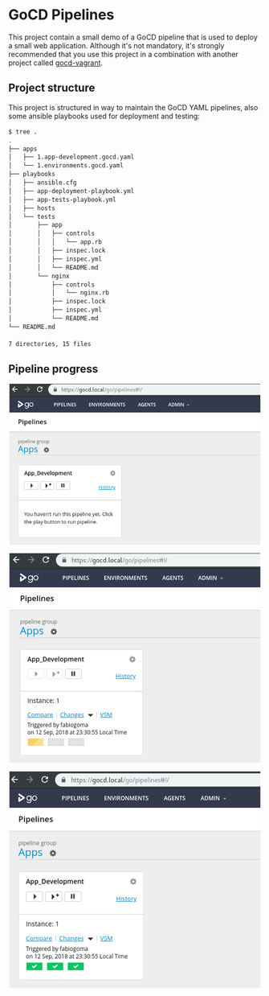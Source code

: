 # GoCD Pipelines

This project contain a small demo of a GoCD pipeline that is used to deploy a small web application. Although it's not mandatory, it's strongly recommended that you use this project in a combination with another project called [gocd-vagrant](https://github.com/fabiogoma/gocd-vagrant).

## Project structure

This project is structured in way to maintain the GoCD YAML pipelines, also some ansible playbooks used for deployment and testing:

```bash
$ tree .
.
├── apps
│   ├── 1.app-development.gocd.yaml
│   └── 1.environments.gocd.yaml
├── playbooks
│   ├── ansible.cfg
│   ├── app-deployment-playbook.yml
│   ├── app-tests-playbook.yml
│   ├── hosts
│   └── tests
│       ├── app
│       │   ├── controls
│       │   │   └── app.rb
│       │   ├── inspec.lock
│       │   ├── inspec.yml
│       │   └── README.md
│       └── nginx
│           ├── controls
│           │   └── nginx.rb
│           ├── inspec.lock
│           ├── inspec.yml
│           └── README.md
└── README.md

7 directories, 15 files
```

## Pipeline progress

<p align="center">
  <img src="images/gocd-initial-pipeline.png">
</p>

<p align="center">
  <img src="images/gocd-pipeline-play.png">
</p>

<p align="center">
  <img src="images/gocd-finished-pipeline.png">
</p>
